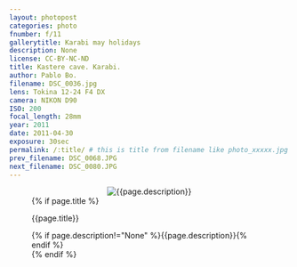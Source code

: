 ```yaml
---
layout: photopost
categories: photo
fnumber: f/11
gallerytitle: Karabi may holidays
description: None
license: CC-BY-NC-ND
title: Kastere cave. Karabi.
author: Pablo Bo.
filename: DSC_0036.jpg
lens: Tokina 12-24 F4 DX
camera: NIKON D90
ISO: 200
focal_length: 28mm
year: 2011
date: 2011-04-30
exposure: 30sec
permalink: /:title/ # this is title from filename like photo_xxxxx.jpg
prev_filename: DSC_0068.JPG
next_filename: DSC_0080.JPG
---
```


<figure style="">
<div id="photo" style="text-align: center;">
<img class="" src="{{ site.url }}/images/gallery/{{page.year}}/{{page.gallerytitle}}/{{page.filename}}" alt="{{page.description}}">
</div>
{% if page.title %}
<figcaption><p>{{page.title}}</p>{% if page.description!="None" %}{{page.description}}{% endif %}</figcaption>
{% endif %}
</figure>
